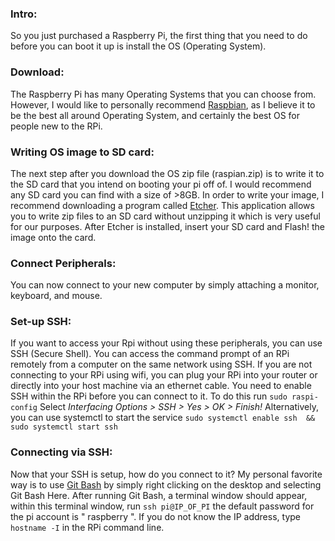 ### Intro:
So you just purchased a Raspberry Pi, the first thing that you need to do before you can boot it up is install the OS (Operating System).

### Download:
The Raspberry Pi has many Operating Systems that you can choose from. However, I would like to personally recommend [Raspbian](https://www.raspberrypi.org/downloads/raspbian/), as I believe it to be the best all around Operating System, and certainly the best OS for people new to the RPi.

### Writing OS image to SD card:
The next step after you download the OS zip file (raspian.zip) is to write it to the SD card that you intend on booting your pi off of. I would recommend any SD card you can find with a size of >8GB. In order to write your image, I recommend downloading a program called [Etcher](https://www.balena.io/etcher/). This application allows you to write zip files to an SD card without unzipping it which is very useful for our purposes. After Etcher is installed, insert your SD card and Flash! the image onto the card.

### Connect Peripherals:
You can now connect to your new computer by simply attaching a monitor, keyboard, and mouse.

### Set-up SSH:
If you want to access your Rpi without using these peripherals, you can use SSH (Secure Shell). You can access the command prompt of an RPi remotely from a computer on the same network using SSH. If you are not connecting to your RPi using wifi, you can plug your RPi into your router or directly into your host machine via an ethernet cable. You need to enable SSH within the RPi before you can connect to it. To do this run `sudo raspi-config` Select *Interfacing Options > SSH > Yes > OK > Finish!* Alternatively, you can use systemctl to start the service `sudo systemctl enable ssh  &&  sudo systemctl start ssh`

### Connecting via SSH:
Now that your SSH is setup, how do you connect to it? My personal favorite way is to use [Git Bash](https://git-scm.com/downloads) by simply right clicking on the desktop and selecting Git Bash Here. After running Git Bash, a terminal window should appear, within this terminal window, run `ssh pi@IP_OF_PI` the default password for the pi account is " raspberry ". If you do not know the IP address, type `hostname -I` in the RPi command line.
